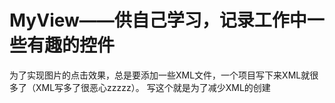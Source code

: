 # MyView——供自己学习，记录工作中一些有趣的控件
为了实现图片的点击效果，总是要添加一些XML文件，一个项目写下来XML就很多了（XML写多了很恶心zzzzz）。
写这个就是为了减少XML的创建
